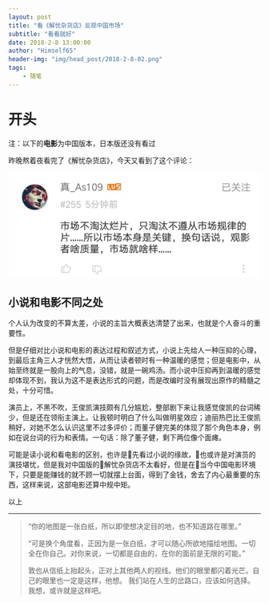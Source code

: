 ```yaml
---
layout: post
title: "看《解忧杂货店》反观中国市场"
subtitle: "看看就好"
date: 2018-2-8 13:00:00
author: "Himself65"
header-img: "img/head_post/2018-2-8-02.png"
tags: 
    - 随笔
---
```

# 开头

注：以下的**电影**为中国版本，日本版还没有看过

昨晚熬着夜看完了《解忧杂货店》，今天又看到了这个评论：

![01](/img/in_post/2018-2-7-01.JPG)

## 小说和电影不同之处

个人认为改变的不算太差，小说的主旨大概表达清楚了出来，也就是个人奋斗的重要性。

但是仔细对比小说和电影的表达过程和叙述方式，小说上先给人一种压抑的心理，到最后主角三人才恍然大悟，从而让读者顿时有一种温暖的感觉；但是电影中，从始至终就是一股向上的气息，没错，就是一碗鸡汤。而小说中压抑再到温暖的感觉却体现不到，我认为这不是表达形式的问题，而是改编时没有展现出原作的精髓之处，十分可惜。

演员上，不黑不吹，王俊凯演技颇有几分尴尬，整部剧下来让我感觉俊凯的台词稀少，但是还在领衔主演上。让我顿时明白了什么叫做明星效应；迪丽热巴比王俊凯稍好，对她不怎么认识这里不过多评价；而董子健完美的体现了那个角色本身，例如在说台词的行为和表情。一句话：除了董子健，剩下两位像个面瘫。

可能是读小说和看电影的区别，也许是先看过小说的缘故，也或许是对演员的演技堪忧，但是我对中国版的解忧杂货店不太看好，但是在当今中国电影环境下，只要是能赚钱的就不顾一切就摆上台面，得到了金钱，舍去了内心最重要的东西，这样来说，这部电影还算中规中矩。

以上

---

> “你的地图是一张白纸，所以即使想决定目的地，也不知道路在哪里。”
>
> “可是换个角度看，正因为是一张白纸，才可以随心所欲地描绘地图。一切全在你自己。对你来说，一切都是自由的，在你的面前是无限的可能。”
>
> 敦也从信纸上抬起头，正对上其他两人的视线。他们的眼里都闪着光芒。自己的眼里也一定是这样，他想。 我们站在人生的岔路口，应该如何选择。我想，或许就是这样吧。
